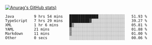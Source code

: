 [![Anurag's GitHub stats](https://github-readme-stats.vercel.app/api?username=Old-Camel&show_icons=true&theme=dark))](https://github.com/anuraghazra/github-readme-stats)
<!--START_SECTION:waka-->

```text
Java         9 hrs 54 mins   █████████████░░░░░░░░░░░░   51.93 %
TypeScript   7 hrs 29 mins   █████████▓░░░░░░░░░░░░░░░   39.27 %
XML          1 hr 6 mins     █▒░░░░░░░░░░░░░░░░░░░░░░░   05.81 %
YAML         21 mins         ▒░░░░░░░░░░░░░░░░░░░░░░░░   01.88 %
Markdown     11 mins         ▒░░░░░░░░░░░░░░░░░░░░░░░░   01.00 %
Other        0 secs          ░░░░░░░░░░░░░░░░░░░░░░░░░   00.06 %
```

<!--END_SECTION:waka-->

